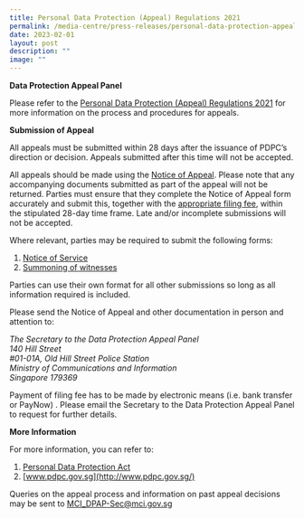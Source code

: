 ```yaml
---
title: Personal Data Protection (Appeal) Regulations 2021
permalink: /media-centre/press-releases/personal-data-protection-appeal-regulations-2021/
date: 2023-02-01
layout: post
description: ""
image: ""
---
```

**Data Protection Appeal Panel**
  
Please refer to the [Personal Data Protection (Appeal) Regulations 2021](https://sso.agc.gov.sg/SL/PDPA2012-S65-2021?DocDate=20210129) for more information on the process and procedures for appeals.   
  
  
**Submission of Appeal**  
  
All appeals must be submitted within 28 days after the issuance of PDPC’s direction or decision. Appeals submitted after this time will not be accepted.  
  
All appeals should be made using the [Notice of Appeal](https://go.gov.sg/notice-of-appeal-form). Please note that any accompanying documents submitted as part of the appeal will not be returned. Parties must ensure that they complete the Notice of Appeal form accurately and submit this, together with the [appropriate filing fee](https://sso.agc.gov.sg/SL/PDPA2012-S65-2021?DocDate=20210129), within the stipulated 28-day time frame. Late and/or incomplete submissions will not be accepted.  
  
Where relevant, parties may be required to submit the following forms:  
  
1. [Notice of Service](https://go.gov.sg/notice-of-service)
2. [Summoning of witnesses](https://go.gov.sg/application-for-witness-summons)
  
Parties can use their own format for all other submissions so long as all information required is included.  
  
Please send the Notice of Appeal and other documentation in person and attention to:  
  
*The Secretary to the Data Protection Appeal Panel  
140 Hill Street  
#01-01A, Old Hill Street Police Station  
Ministry of Communications and Information  
Singapore 179369*
  
Payment of filing fee has to be made by electronic means (i.e. bank transfer or PayNow) . Please email the Secretary to the Data Protection Appeal Panel to request for further details.  
  
  
**More Information**

For more information, you can refer to:  
  
1. [Personal Data Protection Act](https://sso.agc.gov.sg/Act/PDPA2012)  
2. [www.pdpc.gov.sg](http://www.pdpc.gov.sg/)  
  
Queries on the appeal process and information on past appeal decisions may be sent to [MCI_DPAP-Sec@mci.gov.sg](mailto:MCI_DPAP-Sec@mci.gov.sg)